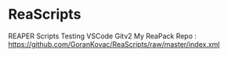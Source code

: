 # ReaScripts
REAPER Scripts
Testing VSCode Gitv2
My ReaPack Repo : https://github.com/GoranKovac/ReaScripts/raw/master/index.xml
